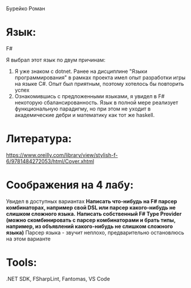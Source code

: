 Бурейко Роман

# Язык: 
F#

Я выбрал этот язык по двум причинам:
1. Я уже знаком с dotnet. Ранее на дисциплине "Языки программирования" в рамках проекта имел опыт разработки игры на языке C#. Опыт был приятным, поэтому хотелось бы повторить успех
2. Ознакомившись с предложенными языками, я увидел в F# некоторую сбалансированность. Язык в полной мере реализует функциональную парадигму, но при этом не уходит в академические дебри и математику как тот же haskell. 

# Литература:
https://www.oreilly.com/library/view/stylish-f-6/9781484272053/html/Cover.xhtml

# Соображения на 4 лабу:
Увидел в доступных вариантах
**Написать что-нибудь на F# парсер комбинаторах, например свой DSL или парсер какого-нибудь не слишком сложного языка.**
**Написать собственный F# Type Provider (можно скомбинировать с парсер комбинаторами и брать типы, например, из объявлений какого-нибудь не слишком сложного языка)**
Парсер языка - звучит неплохо, предварительно остановлюсь на этом варианте

# Tools:
.NET SDK, FSharpLint, Fantomas, VS Code